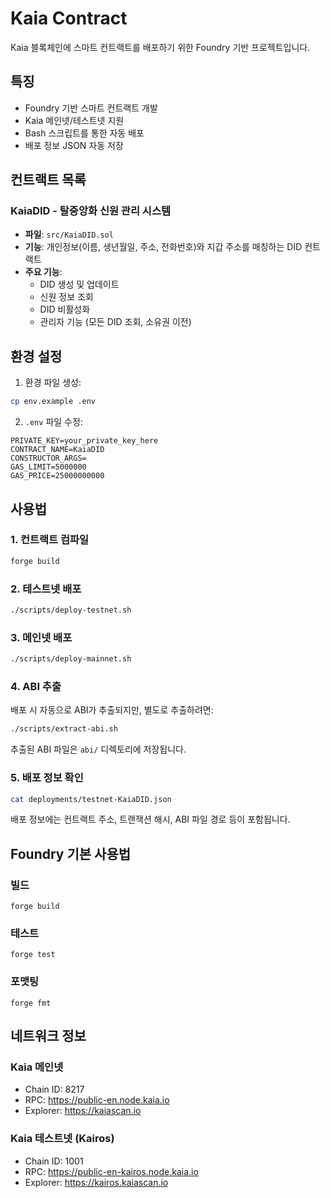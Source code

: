 # Kaia Contract

Kaia 블록체인에 스마트 컨트랙트를 배포하기 위한 Foundry 기반 프로젝트입니다.

## 특징

- Foundry 기반 스마트 컨트랙트 개발
- Kaia 메인넷/테스트넷 지원
- Bash 스크립트를 통한 자동 배포
- 배포 정보 JSON 자동 저장

## 컨트랙트 목록

### KaiaDID - 탈중앙화 신원 관리 시스템

- **파일**: `src/KaiaDID.sol`
- **기능**: 개인정보(이름, 생년월일, 주소, 전화번호)와 지갑 주소를 매칭하는 DID 컨트랙트
- **주요 기능**:
  - DID 생성 및 업데이트
  - 신원 정보 조회
  - DID 비활성화
  - 관리자 기능 (모든 DID 조회, 소유권 이전)

## 환경 설정

1. 환경 파일 생성:

```bash
cp env.example .env
```

2. `.env` 파일 수정:

```env
PRIVATE_KEY=your_private_key_here
CONTRACT_NAME=KaiaDID
CONSTRUCTOR_ARGS=
GAS_LIMIT=5000000
GAS_PRICE=25000000000
```

## 사용법

### 1. 컨트랙트 컴파일

```bash
forge build
```

### 2. 테스트넷 배포

```bash
./scripts/deploy-testnet.sh
```

### 3. 메인넷 배포

```bash
./scripts/deploy-mainnet.sh
```

### 4. ABI 추출

배포 시 자동으로 ABI가 추출되지만, 별도로 추출하려면:

```bash
./scripts/extract-abi.sh
```

추출된 ABI 파일은 `abi/` 디렉토리에 저장됩니다.

### 5. 배포 정보 확인

```bash
cat deployments/testnet-KaiaDID.json
```

배포 정보에는 컨트랙트 주소, 트랜잭션 해시, ABI 파일 경로 등이 포함됩니다.

## Foundry 기본 사용법

### 빌드

```shell
forge build
```

### 테스트

```shell
forge test
```

### 포맷팅

```shell
forge fmt
```

## 네트워크 정보

### Kaia 메인넷

- Chain ID: 8217
- RPC: https://public-en.node.kaia.io
- Explorer: https://kaiascan.io

### Kaia 테스트넷 (Kairos)

- Chain ID: 1001
- RPC: https://public-en-kairos.node.kaia.io
- Explorer: https://kairos.kaiascan.io
